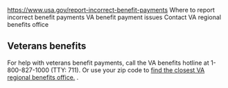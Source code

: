 

https://www.usa.gov/report-incorrect-benefit-payments
Where to report incorrect benefit payments
VA benefit payment issues
Contact VA regional benefits office

Veterans benefits
-----------------

For help with veterans benefit payments, call the VA benefits hotline at 1-800-827-1000 (TTY: 711). Or use your zip code to
[find the closest VA regional benefits office.](https://www.va.gov/find-locations/?facilityType=benefits)
.
